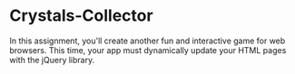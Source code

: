 # Crystals-Collector
In this assignment, you'll create another fun and interactive game for web browsers. This time, your app must dynamically update your HTML pages with the jQuery library.

